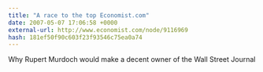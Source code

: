 ```yaml
---
title: "A race to the top Economist.com"
date: 2007-05-07 17:06:58 +0000
external-url: http://www.economist.com/node/9116969
hash: 181ef50f90c603f23f93546c75ea0a74
---
```


Why Rupert Murdoch would make a decent owner of the Wall Street Journal
